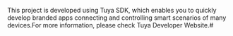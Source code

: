 This project is developed using Tuya SDK, which enables you to quickly develop branded apps connecting and controlling smart scenarios of many devices.For more information, please check Tuya Developer Website.# 
